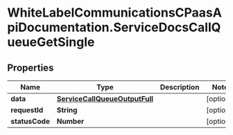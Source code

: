 # WhiteLabelCommunicationsCPaasApiDocumentation.ServiceDocsCallQueueGetSingle

## Properties

Name | Type | Description | Notes
------------ | ------------- | ------------- | -------------
**data** | [**ServiceCallQueueOutputFull**](ServiceCallQueueOutputFull.md) |  | [optional] 
**requestId** | **String** |  | [optional] 
**statusCode** | **Number** |  | [optional] 


